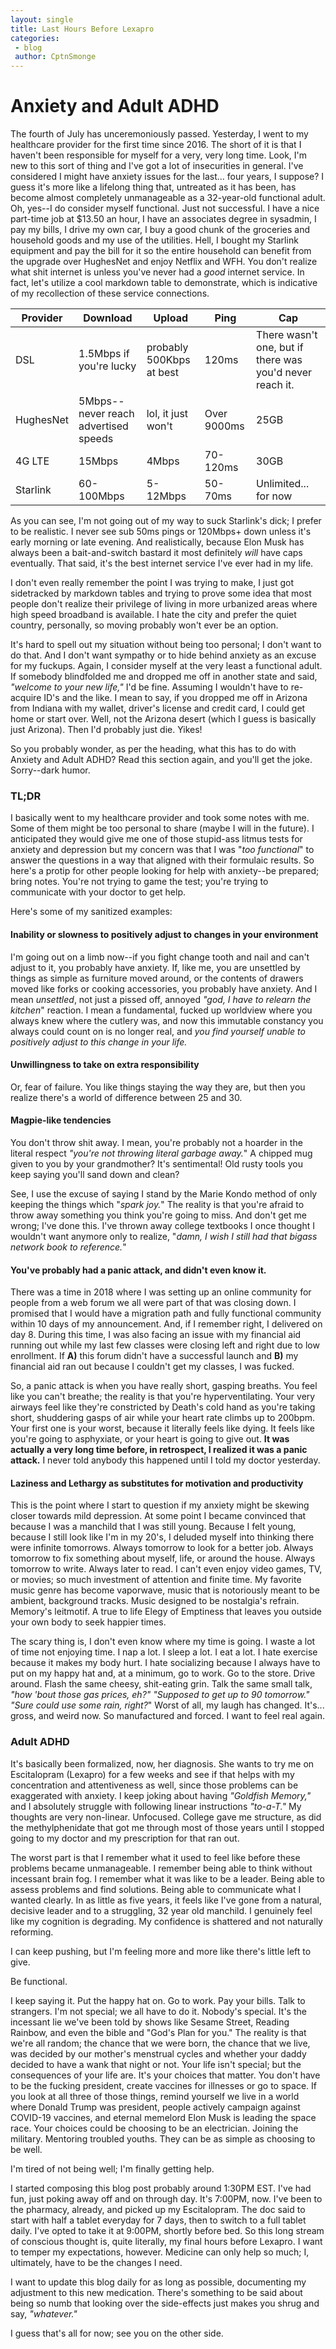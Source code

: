 ```yaml
---
layout: single
title: Last Hours Before Lexapro
categories:
 - blog
 author: CptnSmonge
---
```


# Anxiety and Adult ADHD

The fourth of July has unceremoniously passed. Yesterday, I went to my healthcare provider for the first time since 2016. The short of it is that I haven't been responsible for myself for a very, very long time. Look, I'm new to this sort of thing and I've got a lot of insecurities in general. I've considered I might have anxiety issues for the last... four years, I suppose? I guess it's more like a lifelong thing that, untreated as it has been, has become almost completely unmanageable as a 32-year-old functional adult. Oh, yes--I do consider myself functional. Just not successful. I have a nice part-time job at $13.50 an hour, I have an associates degree in sysadmin, I pay my bills, I drive my own car, I buy a good chunk of the groceries and household goods and my use of the utilities. Hell, I bought my Starlink equipment and pay the bill for it so the entire household can benefit from the upgrade over HughesNet and enjoy Netflix and WFH. You don't realize what shit internet is unless you've never had a *good* internet service. In fact, let's utilize a cool markdown table to demonstrate, which is indicative of my recollection of these service connections.

| Provider  | Download                             | Upload                   | Ping        | Cap                                                      |
|-----------|--------------------------------------|--------------------------|-------------|----------------------------------------------------------|
| DSL       | 1.5Mbps if you're lucky              | probably 500Kbps at best | 120ms       | There wasn't one, but if there was you'd never reach it. |
| HughesNet | 5Mbps--never reach advertised speeds | lol, it just won't       | Over 9000ms | 25GB                                                     |
| 4G LTE    | 15Mbps                               | 4Mbps                    | 70-120ms    | 30GB                                                     |
| Starlink  | 60-100Mbps                           | 5-12Mbps                 | 50-70ms     | Unlimited... for now                                     |

As you can see, I'm not going out of my way to suck Starlink's dick; I prefer to be realistic. I never see sub 50ms pings or 120Mbps+ down unless it's early morning or late evening. And realistically, because Elon Musk has always been a bait-and-switch bastard it most definitely *will* have caps eventually. That said, it's the best internet service I've ever had in my life.

I don't even really remember the point I was trying to make, I just got sidetracked by markdown tables and trying to prove some idea that most people don't realize their privilege of living in more urbanized areas where high speed broadband is available. I hate the city and prefer the quiet country, personally, so moving probably won't ever be an option.

It's hard to spell out my situation without being too personal; I don't want to do that. And I don't want sympathy or to hide behind anxiety as an excuse for my fuckups. Again, I consider myself at the very least a functional adult. If somebody blindfolded me and dropped me off in another state and said, *"welcome to your new life,"* I'd be fine. Assuming I wouldn't have to re-acquire ID's and the like. I mean to say, if you dropped me off in Arizona from Indiana with my wallet, driver's license and credit card, I could get home or start over. Well, not the Arizona desert (which I guess is basically just Arizona). Then I'd probably just die. Yikes!

So you probably wonder, as per the heading, what this has to do with Anxiety and Adult ADHD? Read this section again, and you'll get the joke. Sorry--dark humor.

### TL;DR
I basically went to my healthcare provider and took some notes with me. Some of them might be too personal to share (maybe I will in the future). I anticipated they would give me one of those stupid-ass litmus tests for anxiety and depression but my concern was that I was "*too functional*" to answer the questions in a way that aligned with their formulaic results. So here's a protip for other people looking for help with anxiety--be prepared; bring notes. You're not trying to game the test; you're trying to communicate with your doctor to get help.

Here's some of my sanitized examples:

#### Inability or slowness to positively adjust to changes in your environment

I'm going out on a limb now--if you fight change tooth and nail and can't adjust to it, you probably have anxiety. If, like me, you are unsettled by things as simple as furniture moved around, or the contents of drawers moved like forks or cooking accessories, you probably have anxiety. And I mean *unsettled*, not just a pissed off, annoyed *"god, I have to relearn the kitchen*" reaction. I mean a fundamental, fucked up worldview where you always knew where the cutlery was, and now this immutable constancy you always could count on is no longer real, and *you find yourself unable to positively adjust to this change in your life.*

#### Unwillingness to take on extra responsibility

Or, fear of failure. You like things staying the way they are, but then you realize there's a world of difference between 25 and 30.

#### Magpie-like tendencies

You don't throw shit away. I mean, you're probably not a hoarder in the literal respect *"you're not throwing literal garbage away.*" A chipped mug given to you by your grandmother? It's sentimental! Old rusty tools you keep saying you'll sand down and clean?

See, I use the excuse of saying I stand by the Marie Kondo method of only keeping the things which "*spark joy.*" The reality is that you're afraid to throw away something you think you're going to miss. And don't get me wrong; I've done this. I've thrown away college textbooks I once thought I wouldn't want anymore only to realize, "*damn, I wish I still had that bigass network book to reference.*"

#### You've probably had a panic attack, and didn't even know it.

There was a time in 2018 where I was setting up an online community for people from a web forum we all were part of that was closing down. I promised that I would have a migration path and fully functional community within 10 days of my announcement. And, if I remember right, I delivered on day 8. During this time, I was also facing an issue with my financial aid running out while my last few classes were closing left and right due to low enrollment. If **A)** this forum didn't have a successful launch and **B)** my financial aid ran out because I couldn't get my classes, I was fucked.

So, a panic attack is when you have really short, gasping breaths. You feel like you can't breathe; the reality is that you're hyperventilating. Your very airways feel like they're constricted by Death's cold hand as you're taking short, shuddering gasps of air while your heart rate climbs up to 200bpm. Your first one is your worst, because it literally feels like dying. It feels like you're going to asphyxiate, or your heart is going to give out. **It was actually a very long time before, in retrospect, I realized it was a panic attack.** I never told anybody this happened until I told my doctor yesterday.

#### Laziness and Lethargy as substitutes for motivation and productivity
This is the point where I start to question if my anxiety might be skewing closer towards mild depression. At some point I became convinced that because I was a manchild that I was still young. Because I felt young, because I still look like I'm in my 20's, I deluded myself into thinking there were infinite tomorrows. Always tomorrow to look for a better job. Always tomorrow to fix something about myself, life, or around the house. Always tomorrow to write. Always later to read. I can't even enjoy video games, TV, or movies; so much investment of attention and finite time. My favorite music genre has become vaporwave, music that is notoriously meant to be ambient, background tracks. Music designed to be nostalgia's refrain. Memory's leitmotif. A true to life Elegy of Emptiness that leaves you outside your own body to seek happier times.

The scary thing is, I don't even know where my time is going. I waste a lot of time not enjoying time. I nap a lot. I sleep a lot. I eat a lot. I hate exercise because it makes my body hurt. I hate socializing because I always have to put on my happy hat and, at a minimum, go to work. Go to the store. Drive around. Flash the same cheesy, shit-eating grin. Talk the same small talk, *"how 'bout those gas prices, eh?" "Supposed to get up to 90 tomorrow." "Sure could use some rain, right?*" Worst of all, my laugh has changed. It's... gross, and weird now. So manufactured and forced. I want to feel real again.

### Adult ADHD

It's basically been formalized, now, her diagnosis. She wants to try me on Escitalopram (Lexapro) for a few weeks and see if that helps with my concentration and attentiveness as well, since those problems can be exaggerated with anxiety. I keep joking about having *"Goldfish Memory,"* and I absolutely struggle with following linear instructions *"to-a-T."* My thoughts are very non-linear. Unfocused. College gave me structure, as did the methylphenidate that got me through most of those years until I stopped going to my doctor and my prescription for that ran out.

The worst part is that I remember what it used to feel like before these problems became unmanageable. I remember being able to think without incessant brain fog. I remember what it was like to be a leader. Being able to assess problems and find solutions. Being able to communicate what I wanted clearly. In as little as five years, it feels like I've gone from a natural, decisive leader and to a struggling, 32 year old manchild. I genuinely feel like my cognition is degrading. My confidence is shattered and not naturally reforming.

I can keep pushing, but I'm feeling more and more like there's little left to give.

Be functional.

I keep saying it. Put the happy hat on. Go to work. Pay your bills. Talk to strangers. I'm not special; we all have to do it. Nobody's special. It's the incessant lie we've been told by shows like Sesame Street, Reading Rainbow, and even the bible and "God's Plan for you." The reality is that we're all random; the chance that we were born, the chance that we live, was decided by our mother's menstrual cycles and whether your daddy decided to have a wank that night or not. Your life isn't special; but the consequences of your life are. It's your choices that matter. You don't have to be the fucking president, create vaccines for illnesses or go to space. If you look at all three of those things, remind yourself we live in a world where Donald Trump was president, people actively campaign against COVID-19 vaccines, and eternal memelord Elon Musk is leading the space race. Your choices could be choosing to be an electrician. Joining the military. Mentoring troubled youths. They can be as simple as choosing to be well.

I'm tired of not being well; I'm finally getting help.

I started composing this blog post probably around 1:30PM EST. I've had fun, just poking away off and on through day. It's 7:00PM, now. I've been to the pharmacy, already, and picked up my Escitalopram. The doc said to start with half a tablet everyday for 7 days, then to switch to a full tablet daily. I've opted to take it at 9:00PM, shortly before bed. So this long stream of conscious thought is, quite literally, my final hours before Lexapro. I want to temper my expectations, however. Medicine can only help so much; I, ultimately, have to be the changes I need.

I want to update this blog daily for as long as possible, documenting my adjustment to this new medication. There's something to be said about being so numb that looking over the side-effects just makes you shrug and say, *"whatever."*

I guess that's all for now; see you on the other side.
